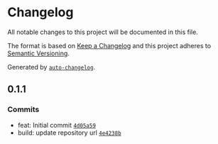 # Changelog

All notable changes to this project will be documented in this file.

The format is based on [Keep a Changelog](https://keepachangelog.com/en/1.0.0/)
and this project adheres to [Semantic Versioning](https://semver.org/spec/v2.0.0.html).

Generated by [`auto-changelog`](https://github.com/CookPete/auto-changelog).

## 0.1.1

### Commits

- feat: Initial commit [`4d05a59`](https://github.com/laduke/curly-octo-guacamole/commit/4d05a59dff7e169324d4827c6a4cb25f6066d24f)
- build: update repository url [`4e4238b`](https://github.com/laduke/curly-octo-guacamole/commit/4e4238b08715aeddb4d04c08ecbe1912c6b19173)
